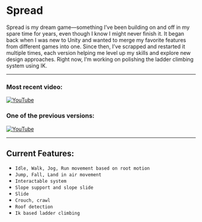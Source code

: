 # Spread

Spread is my dream game—something I’ve been building on and off in my spare time for years, even though I know I might never finish it.
It began back when I was new to Unity and wanted to merge my favorite features from different games into one. Since then, I’ve scrapped and restarted it multiple times, each version helping me level up my skills and explore new design approaches.
Right now, I’m working on polishing the ladder climbing system using IK.

---

### Most recent video:
[![YouTube](https://img.shields.io/badge/YouTube-red?style=for-the-badge&logo=youtube&logoColor=white)](https://youtu.be/qnsD58RJhdU)

### One of the previous versions:
[![YouTube](https://img.shields.io/badge/YouTube-red?style=for-the-badge&logo=youtube&logoColor=white)](https://www.youtube.com/watch?v=v82jUoOpVp4)

---

## Current Features:
- `Idle, Walk, Jog, Run movement based on root motion`
- `Jump, Fall, Land in air movement`
- `Interactable system`
- `Slope support and slope slide`
- `Slide`
- `Crouch, crawl`
- `Roof detection`
- `Ik based ladder climbing`
